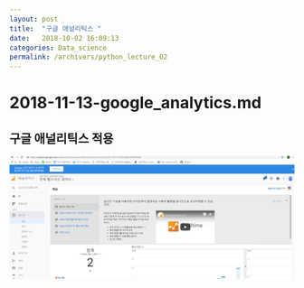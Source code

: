 ```yaml
---
layout: post
title:  "구글 애널리틱스 "
date:   2018-10-02 16:09:13
categories: Data_science
permalink: /archivers/python_lecture_02
---
```


# 2018-11-13-google_analytics.md

## 구글 애널리틱스 적용 
![image](https://github.com/jnh04188/jnh04188.github.io/blob/master/_posts/%EC%A0%9C%EB%AA%A9%20%EC%97%86%EC%9D%8C.png?raw=true)
